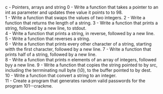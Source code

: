 c - Pointers, arrays and string
0 - Write a function that takes a pointer to an int as parameter and updates thee value it points to to 98.    
1 - Write a function that swaps the values of two integers.
2 - Write a function that returns the length of a string.
3 - Write a function that prints a string, followed by a new line, to stdout.   
4 - Write a function that prints a string, in reverse, followed by a new line.  
5 - Write a function that reverses a string.                                    
6 - Write a function that prints every other character of a string, starting witth the first character, followed by a new line. 
7 - Write a function that prints half of a string, followed by a new line.                                                              
8 - Write a function that prints n elements of an array of integers, followed byy a new line. 
9 - Write a function that copies the string pointed to by src, including the terrminating null byte (\0), to the buffer pointed to by dest.                                                      
10 - Write a function that convert a string to an integer.                                                                  
11 - Create a program that generates random valid passwords for the program 101--crackme.
